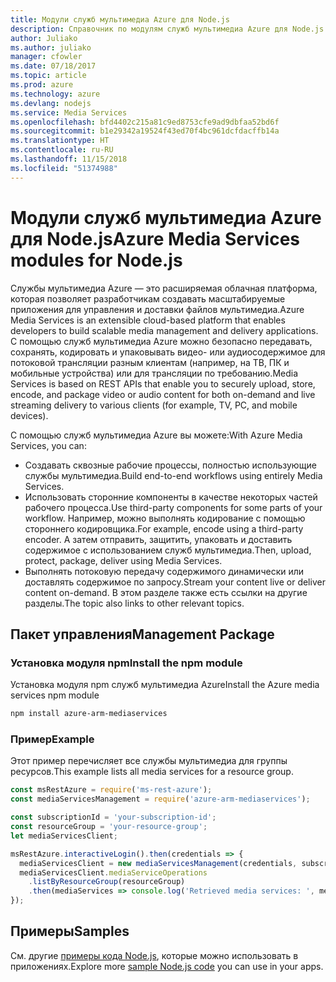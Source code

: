 ```yaml
---
title: Модули служб мультимедиа Azure для Node.js
description: Справочник по модулям служб мультимедиа Azure для Node.js
author: Juliako
ms.author: juliako
manager: cfowler
ms.date: 07/18/2017
ms.topic: article
ms.prod: azure
ms.technology: azure
ms.devlang: nodejs
ms.service: Media Services
ms.openlocfilehash: bfd4402c215a81c9ed8753cfe9ad9dbfaa52bd6f
ms.sourcegitcommit: b1e29342a19524f43ed70f4bc961dcfdacffb14a
ms.translationtype: HT
ms.contentlocale: ru-RU
ms.lasthandoff: 11/15/2018
ms.locfileid: "51374988"
---
```

# <a name="azure-media-services-modules-for-nodejs"></a><span data-ttu-id="bc015-103">Модули служб мультимедиа Azure для Node.js</span><span class="sxs-lookup"><span data-stu-id="bc015-103">Azure Media Services modules for Node.js</span></span>

<span data-ttu-id="bc015-104">Службы мультимедиа Azure — это расширяемая облачная платформа, которая позволяет разработчикам создавать масштабируемые приложения для управления и доставки файлов мультимедиа.</span><span class="sxs-lookup"><span data-stu-id="bc015-104">Azure Media Services is an extensible cloud-based platform that enables developers to build scalable media management and delivery applications.</span></span> <span data-ttu-id="bc015-105">С помощью служб мультимедиа Azure можно безопасно передавать, сохранять, кодировать и упаковывать видео- или аудиосодержимое для потоковой трансляции разным клиентам (например, на ТВ, ПК и мобильные устройства) или для трансляции по требованию.</span><span class="sxs-lookup"><span data-stu-id="bc015-105">Media Services is based on REST APIs that enable you to securely upload, store, encode, and package video or audio content for both on-demand and live streaming delivery to various clients (for example, TV, PC, and mobile devices).</span></span>

<span data-ttu-id="bc015-106">С помощью служб мультимедиа Azure вы можете:</span><span class="sxs-lookup"><span data-stu-id="bc015-106">With Azure Media Services, you can:</span></span>
- <span data-ttu-id="bc015-107">Создавать сквозные рабочие процессы, полностью использующие службы мультимедиа.</span><span class="sxs-lookup"><span data-stu-id="bc015-107">Build end-to-end workflows using entirely Media Services.</span></span> 
- <span data-ttu-id="bc015-108">Использовать сторонние компоненты в качестве некоторых частей рабочего процесса.</span><span class="sxs-lookup"><span data-stu-id="bc015-108">Use third-party components for some parts of your workflow.</span></span> <span data-ttu-id="bc015-109">Например, можно выполнять кодирование с помощью стороннего кодировщика.</span><span class="sxs-lookup"><span data-stu-id="bc015-109">For example, encode using a third-party encoder.</span></span> <span data-ttu-id="bc015-110">А затем отправить, защитить, упаковать и доставить содержимое с использованием служб мультимедиа.</span><span class="sxs-lookup"><span data-stu-id="bc015-110">Then, upload, protect, package, deliver using Media Services.</span></span>
- <span data-ttu-id="bc015-111">Выполнять потоковую передачу содержимого динамически или доставлять содержимое по запросу.</span><span class="sxs-lookup"><span data-stu-id="bc015-111">Stream your content live or deliver content on-demand.</span></span> <span data-ttu-id="bc015-112">В этом разделе также есть ссылки на другие разделы.</span><span class="sxs-lookup"><span data-stu-id="bc015-112">The topic also links to other relevant topics.</span></span>

## <a name="management-package"></a><span data-ttu-id="bc015-113">Пакет управления</span><span class="sxs-lookup"><span data-stu-id="bc015-113">Management Package</span></span>

### <a name="install-the-npm-module"></a><span data-ttu-id="bc015-114">Установка модуля npm</span><span class="sxs-lookup"><span data-stu-id="bc015-114">Install the npm module</span></span>

<span data-ttu-id="bc015-115">Установка модуля npm служб мультимедиа Azure</span><span class="sxs-lookup"><span data-stu-id="bc015-115">Install the Azure media services npm module</span></span>

```bash
npm install azure-arm-mediaservices
```

### <a name="example"></a><span data-ttu-id="bc015-116">Пример</span><span class="sxs-lookup"><span data-stu-id="bc015-116">Example</span></span>

<span data-ttu-id="bc015-117">Этот пример перечисляет все службы мультимедиа для группы ресурсов.</span><span class="sxs-lookup"><span data-stu-id="bc015-117">This example lists all media services for a resource group.</span></span>

```javascript
const msRestAzure = require('ms-rest-azure');
const mediaServicesManagement = require('azure-arm-mediaservices');

const subscriptionId = 'your-subscription-id';
const resourceGroup = 'your-resource-group';
let mediaServicesClient;

msRestAzure.interactiveLogin().then(credentials => {
  mediaServicesClient = new mediaServicesManagement(credentials, subscriptionId);
  mediaServicesClient.mediaServiceOperations
    .listByResourceGroup(resourceGroup)
    .then(mediaServices => console.log('Retrieved media services: ', mediaServices));
});
```

## <a name="samples"></a><span data-ttu-id="bc015-118">Примеры</span><span class="sxs-lookup"><span data-stu-id="bc015-118">Samples</span></span>

<span data-ttu-id="bc015-119">См. другие [примеры кода Node.js](https://azure.microsoft.com/resources/samples/?platform=nodejs), которые можно использовать в приложениях.</span><span class="sxs-lookup"><span data-stu-id="bc015-119">Explore more [sample Node.js code](https://azure.microsoft.com/resources/samples/?platform=nodejs) you can use in your apps.</span></span>
